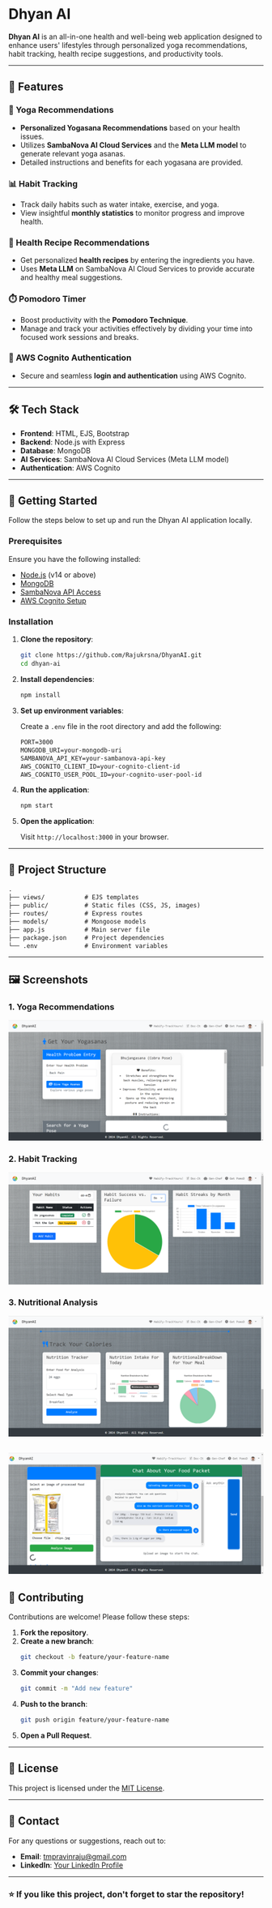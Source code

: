 # Dhyan AI

**Dhyan AI** is an all-in-one health and well-being web application designed to enhance users' lifestyles through personalized yoga recommendations, habit tracking, health recipe suggestions, and productivity tools.

---

## 🌟 **Features**

### 🧨 Yoga Recommendations
- **Personalized Yogasana Recommendations** based on your health issues.
- Utilizes **SambaNova AI Cloud Services** and the **Meta LLM model** to generate relevant yoga asanas.
- Detailed instructions and benefits for each yogasana are provided.

### 📊 Habit Tracking
- Track daily habits such as water intake, exercise, and yoga.
- View insightful **monthly statistics** to monitor progress and improve health.

### 🥗 Health Recipe Recommendations
- Get personalized **health recipes** by entering the ingredients you have.
- Uses **Meta LLM** on SambaNova AI Cloud Services to provide accurate and healthy meal suggestions.

### ⏱️ Pomodoro Timer
- Boost productivity with the **Pomodoro Technique**.
- Manage and track your activities effectively by dividing your time into focused work sessions and breaks.

### 🔐 AWS Cognito Authentication
- Secure and seamless **login and authentication** using AWS Cognito.

---

## 🛠️ **Tech Stack**

- **Frontend**: HTML, EJS, Bootstrap
- **Backend**: Node.js with Express
- **Database**: MongoDB
- **AI Services**: SambaNova AI Cloud Services (Meta LLM model)
- **Authentication**: AWS Cognito

---

## 🚀 **Getting Started**

Follow the steps below to set up and run the Dhyan AI application locally.

### Prerequisites

Ensure you have the following installed:

- [Node.js](https://nodejs.org/en/) (v14 or above)
- [MongoDB](https://www.mongodb.com/try/download/community)
- [SambaNova API Access](https://sambanova.ai/)
- [AWS Cognito Setup](https://aws.amazon.com/cognito/)

### Installation

1. **Clone the repository**:

   ```bash
   git clone https://github.com/Rajukrsna/DhyanAI.git
   cd dhyan-ai
   ```

2. **Install dependencies**:

   ```bash
   npm install
   ```

3. **Set up environment variables**:

   Create a `.env` file in the root directory and add the following:

   ```plaintext
   PORT=3000
   MONGODB_URI=your-mongodb-uri
   SAMBANOVA_API_KEY=your-sambanova-api-key
   AWS_COGNITO_CLIENT_ID=your-cognito-client-id
   AWS_COGNITO_USER_POOL_ID=your-cognito-user-pool-id
   ```

4. **Run the application**:

   ```bash
   npm start
   ```

5. **Open the application**:

   Visit `http://localhost:3000` in your browser.

---

## 📂 **Project Structure**

```
.
├── views/           # EJS templates
├── public/          # Static files (CSS, JS, images)
├── routes/          # Express routes
├── models/          # Mongoose models
├── app.js           # Main server file
├── package.json     # Project dependencies
└── .env             # Environment variables
```

---

## 🖼 **Screenshots**

### 1. **Yoga Recommendations**
![Yoga Recommendations](./screenshots/habit3.png)

### 2. **Habit Tracking**
![Habit Tracking](./screenshots/habit1.png)

### 3. **Nutritional Analysis**
![Health Recipes](./screenshots/habit2.png)

![Health Recipes](./screenshots/habit5.png)
---

## 🫏️ **Contributing**

Contributions are welcome! Please follow these steps:

1. **Fork the repository**.
2. **Create a new branch**:
   ```bash
   git checkout -b feature/your-feature-name
   ```
3. **Commit your changes**:
   ```bash
   git commit -m "Add new feature"
   ```
4. **Push to the branch**:
   ```bash
   git push origin feature/your-feature-name
   ```
5. **Open a Pull Request**.

---

## 📄 **License**

This project is licensed under the [MIT License](LICENSE).

---

## 📩 **Contact**

For any questions or suggestions, reach out to:

- **Email**: tmpravinraju@gmail.com
- **LinkedIn**: [Your LinkedIn Profile](www.linkedin.com/in/pravin-raju-t-m-164648252)

---

### ⭐ **If you like this project, don't forget to star the repository!**
